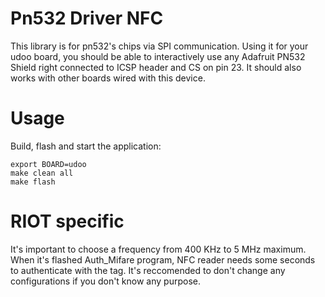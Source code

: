 Pn532 Driver NFC
================
This library is for pn532's chips via SPI communication.
Using it for your udoo board, you should be able to interactively use any
Adafruit PN532 Shield right connected to ICSP header and CS on pin 23.
It should also works with other boards wired with this device.

Usage
=====

Build, flash and start the application:
```
export BOARD=udoo
make clean all
make flash
```

RIOT specific
=============
It's important to choose a frequency from 400 KHz to 5 MHz maximum.
When it's flashed Auth_Mifare program, NFC reader needs some seconds
to authenticate with the tag.
It's reccomended to don't change any configurations if you don't know
any purpose.


